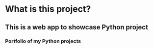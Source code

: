# What is this project?
## This is a web app to showcase Python project
### Portfolio of my Python projects

